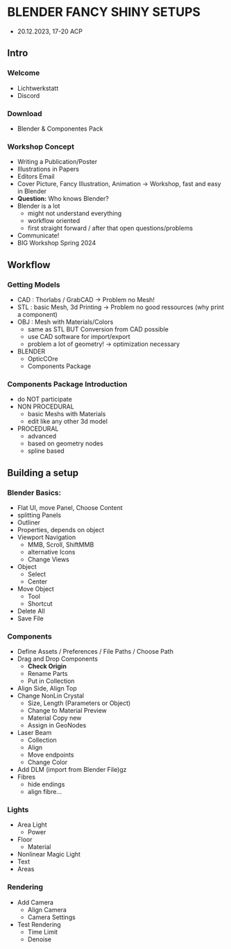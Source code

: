 # BLENDER FANCY SHINY SETUPS

- 20.12.2023, 17-20 ACP 

## Intro
### Welcome
- Lichtwerkstatt
- Discord
### Download
- Blender & Componentes Pack
### Workshop Concept
- Writing a Publication/Poster
- Illustrations in Papers
- Editors Email
- Cover Picture, Fancy Illustration, Animation
-> Workshop, fast and easy in Blender
- **Question:** Who knows Blender?
- Blender is a lot
  - might not understand everything
  - workflow oriented
  - first straight forward / after that open questions/problems
- Communicate!
- BIG Workshop Spring 2024

## Workflow

### Getting Models
- CAD : Thorlabs / GrabCAD
  -> Problem no Mesh!
- STL : basic Mesh, 3d Printing
  -> Problem no good ressources (why print a component)
- OBJ : Mesh with Materials/Colors
  - same as STL BUT Conversion from CAD possible
  - use CAD software for import/export
  - problem a lot of geometry! -> optimization necessary
- BLENDER
  - OpticCOre
  - Components Package

### Components Package Introduction
- do NOT participate
- NON PROCEDURAL
  - basic Meshs with Materials
  - edit like any other 3d model
- PROCEDURAL
  - advanced
  - based on geometry nodes
  - spline based

## Building a setup

### Blender Basics:
- Flat UI, move Panel, Choose Content
- splitting Panels
- Outliner
- Properties, depends on object
- Viewport Navigation
  - MMB, Scroll, ShiftMMB
  - alternative Icons
  - Change Views
- Object
  - Select
  - Center
- Move Object
  - Tool
  - Shortcut
- Delete All
- Save File

### Components  
- Define Assets / Preferences / File Paths / Choose Path
- Drag and Drop Components  
  - **Check Origin**
  - Rename Parts
  - Put in Collection
- Align Side, Align Top
- Change NonLin Crystal
  - Size, Length (Parameters or Object)
  - Change to Material Preview
  - Material Copy new
  - Assign in GeoNodes
- Laser Beam
  - Collection 
  - Align
  - Move endpoints
  - Change Color
- Add DLM (import from Blender File)gz
- Fibres
  - hide endings
  - align fibre...


### Lights
- Area Light
  - Power
- Floor
  - Material
- Nonlinear Magic Light
- Text
- Areas

### Rendering
- Add Camera
  - Align Camera
  - Camera Settings
- Test Rendering
  - Time Limit
  - Denoise


